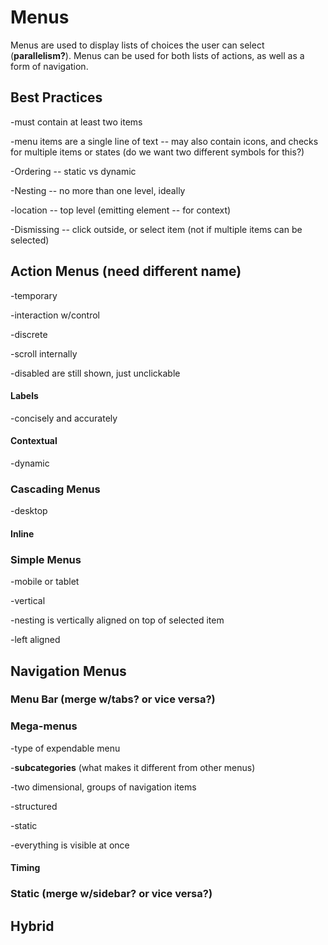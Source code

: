 # Menus

Menus are used to display lists of choices the user can select \(**parallelism?**\). Menus can be used for both lists of actions, as well as a form of navigation.

## Best Practices

-must contain at least two items

-menu items are a single line of text -- may also contain icons, and checks for multiple items or states \(do we want two different symbols for this?\)

-Ordering -- static vs dynamic

-Nesting -- no more than one level, ideally

-location -- top level \(emitting element -- for context\)

-Dismissing -- click outside, or select item \(not if multiple items can be selected\)

## Action Menus \(need different name\)

-temporary

-interaction w/control

-discrete

-scroll internally

-disabled are still shown, just unclickable

#### Labels

-concisely and accurately

#### Contextual

-dynamic

### Cascading Menus

-desktop

#### Inline

### Simple Menus

-mobile or tablet

-vertical

-nesting is vertically aligned on top of selected item

-left aligned

## Navigation Menus

### Menu Bar \(merge w/tabs? or vice versa?\)

### Mega-menus

-type of expendable menu

-**subcategories** \(what makes it different from other menus\)

-two dimensional, groups of navigation items

-structured

-static

-everything is visible at once

#### Timing

### Static \(merge w/sidebar? or vice versa?\)

## Hybrid




